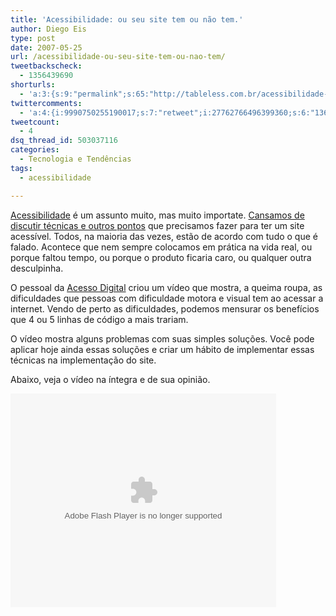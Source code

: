 ```yaml
---
title: 'Acessibilidade: ou seu site tem ou não tem.'
author: Diego Eis
type: post
date: 2007-05-25
url: /acessibilidade-ou-seu-site-tem-ou-nao-tem/
tweetbackscheck:
  - 1356439690
shorturls:
  - 'a:3:{s:9:"permalink";s:65:"http://tableless.com.br/acessibilidade-ou-seu-site-tem-ou-nao-tem";s:7:"tinyurl";s:26:"http://tinyurl.com/4ykdzrq";s:4:"isgd";s:19:"http://is.gd/99Om29";}'
twittercomments:
  - 'a:4:{i:9990750255190017;s:7:"retweet";i:27762766496399360;s:6:"136785";i:27767575702147072;s:6:"136787";i:27822363903000576;s:6:"136791";}'
tweetcount:
  - 4
dsq_thread_id: 503037116
categories:
  - Tecnologia e Tendências
tags:
  - acessibilidade

---
```

[Acessibilidade][1] é um assunto muito, mas muito importate. [Cansamos de discutir técnicas e outros pontos][2] que precisamos fazer para ter um site acessível. Todos, na maioria das vezes, estão de acordo com tudo o que é falado. Acontece que nem sempre colocamos em prática na vida real, ou porque faltou tempo, ou porque o produto ficaria caro, ou qualquer outra desculpinha.

O pessoal da [Acesso Digital][3] criou um vídeo que mostra, a queima roupa, as dificuldades que pessoas com dificuldade motora e visual tem ao acessar a internet. Vendo de perto as dificuldades, podemos mensurar os benefícios que 4 ou 5 linhas de código a mais trariam.

O vídeo mostra alguns problemas com suas simples soluções. Você pode aplicar hoje ainda essas soluções e criar um hábito de implementar essas técnicas na implementação do site.

Abaixo, veja o vídeo na íntegra e de sua opinião.
  


<embed src="http://videolog.uol.com.br/swfs/player_externo.swf" allowfullscreen="true" type="application/x-shockwave-flash" flashvars="prefix=videos&v=ad/3e/230205&id_video=230205&" quality="high" align="middle" height="342" width="425">
</embed>

 [1]: http://tableless.com.br/acessibilidade_urgente
 [2]: http://tableless.com.br/principais-pontos-da-acessibilidade-na-web
 [3]: http://acessodigital.net/